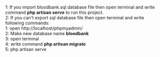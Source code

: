 1: If you import bloodbank.sql database file then open terminal and write command **php artisan serve** to run this project.<br>
2: If you can't export sql database file then open terminal and write following commands:<br>
   1: open http://localhost/phpmyadmin/<br>
   2: Make new database name **bloodbank**<br>
   3: open terminal <br>
   4: write command **php artisan migrate**<br>
   5: php artisan serve<br>
   
